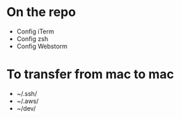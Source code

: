 # On the repo
- Config iTerm
- Config zsh
- Config Webstorm


# To transfer from mac to mac
- ~/.ssh/
- ~/.aws/
- ~/dev/
